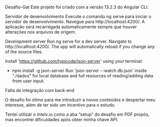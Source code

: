 Desafio-Gat Este projeto foi criado com a versão 13.2.3 do Angular CLI.

Servidor de desenvolvimento Execute o comando ng serve para iniciar o servidor de desenvolvimento. Navegue para http://localhost:4200/. A aplicação será recarregada automaticamente sempre que houver alterações nos arquivos de origem.

Development server
Run ng serve for a dev server. Navigate to http://localhost:4200/. The app will automatically reload if you change any of the source files.

Install 'https://github.com/typicode/json-server' using your terminal:

- npm install -g json-server
Run 'json-server --watch db.json' inside "./dados" for local database and full resources of reading/adding data from user input.


Falta de integração com back-end

O desafio foi ótimo para me introduzir a novos conteúdos e despertar meu interesse, além de ter sido um incentivo para o estudo.

Tentei utilizar o intelx.io como a aba “setup” do desafio em PDF propôs, mas encontrei dificuldades após obter minha chave API.
